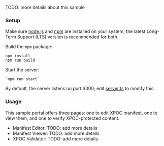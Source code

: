 
TODO: more details about this sample

### Setup

Make sure [node.js](https://nodejs.org/) and [npm](https://docs.npmjs.com/downloading-and-installing-node-js-and-npm) are installed on your system; the latest Long-Term Support (LTS) version is recommended for both. 

Build the `npm` package:
```
npm install
npm run build
```

Start the server:
```
`npm run start`
```

By default, the server listens on port 3000; edit [server.ts](../../src/server.ts) to modify this.

### Usage

This sample portal offers three pages: one to edit XPOC manifest, one to view them, and one to verify XPOC-protected content.

* Manifest Editor: TODO: add more details
* Manifest Viewer: TODO: add more details
* XPOC Validator: TODO: add more details
